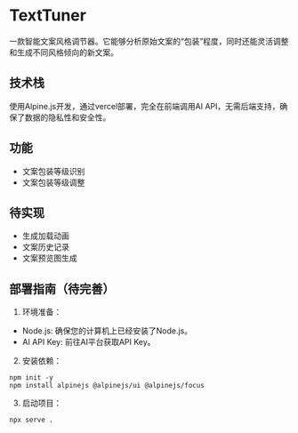# TextTuner
一款智能文案风格调节器。它能够分析原始文案的“包装”程度，同时还能灵活调整和生成不同风格倾向的新文案。

## 技术栈
使用Alpine.js开发，通过vercel部署，完全在前端调用AI API，无需后端支持，确保了数据的隐私性和安全性。

## 功能
- 文案包装等级识别
- 文案包装等级调整

## 待实现
- 生成加载动画
- 文案历史记录
- 文案预览图生成

## 部署指南（待完善）
1. 环境准备：
- Node.js: 确保您的计算机上已经安装了Node.js。
- AI API Key: 前往AI平台获取API Key。
2. 安装依赖：
```
npm init -y
npm install alpinejs @alpinejs/ui @alpinejs/focus
```
3. 启动项目：
```
npx serve .
```